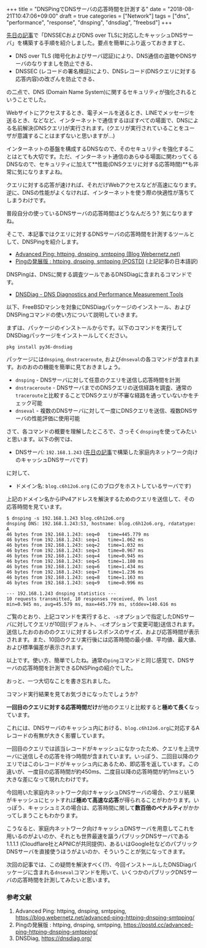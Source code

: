 +++
title = "DNSPingでDNSサーバの応答時間を計測する"
date = "2018-08-21T10:47:06+09:00"
draft = true
categories = ["Network"]
tags = ["dns", "performance", "response", "dnsping", "dnsdiag", "freebsd"]
+++

[先日の記事](/post/unbound-dnssec-dns-over-tls/)で「DNSSECおよびDNS over TLSに対応したキャッシュDNSサーバ」を構築する手順を紹介しました。要点を簡単にふり返っておきますと、

- DNS over TLS (暗号化およびサーバ認証)により、DNS通信の盗聴やDNSサーバのなりすましを防止できる、
- DNSSEC (レコードの署名検証)により、DNSレコード(DNSクエリに対する応答内容)の改ざんを防止できる、

の二点で、DNS (Domain Name System)に関するセキュリティが強化されるということでした。

Webサイトにアクセスするとき、電子メールを送るとき、LINEでメッセージを送るとき、などなど、インターネットで通信するほぼすべての場面で、DNSによる名前解決(DNSクエリ)が実行されます。(クエリが実行されていることをユーザが意識することはまずないと思いますが…)

インターネットの基盤を構成するDNSなので、そのセキュリティを強化することはとても大切です。ただ、インターネット通信のあらゆる場面に関わってくるDNSなので、セキュリティに加えて**性能(DNSクエリに対する応答時間)**も非常に気になりますよね。

クエリに対する応答が速ければ、それだけWebアクセスなどが高速になります。逆に、DNSの性能がよくなければ、インターネットを使う際の快適性が落ちてしまうわけです。

普段自分の使っているDNSサーバの応答時間はどうなんだろう? 気になりますね。

そこで、本記事ではクエリに対するDNSサーバの応答時間を計測するツールとして、DNSPingを紹介します。

- [Advanced Ping: httping, dnsping, smtpping (Blog Webernetz.net)](https://blog.webernetz.net/advanced-ping-httping-dnsping-smtpping/)
- [Pingの発展版 : httping, dnsping, smtpping (POSTD)](https://postd.cc/advanced-ping-httping-dnsping-smtpping/) (上記記事の日本語訳)

DNSPingは、DNSに関する調査ツールであるDNSDiagに含まれるコマンドです。

- [DNSDiag - DNS Diagnostics and Performance Measurement Tools](https://dnsdiag.org/)

以下、FreeBSDマシンを対象にDNSDiagパッケージのインストール、およびDNSPingコマンドの使い方について説明していきます。

まずは、パッケージのインストールからです。以下のコマンドを実行してDNSDiagパッケージをインストールしてください。

``` shell
pkg install py36-dnsdiag
```

パッケージには`dnsping`, `dnstraceroute`, および`dnseval`の各コマンドが含まれます。おのおのの機能を簡単に見ておきましょう。

- `dnsping` - DNSサーバに対して任意のクエリを送信し応答時間を計測
- `dnstraceroute` - DNSサーバまでのDNSクエリの送信経路を調査、通常の`traceroute`と比較することでDNSクエリが不審な経路を通っていないかをチェック可能
- `dnseval` - 複数のDNSサーバに対して一度にDNSクエリを送信、複数DNSサーバの性能評価に使用可能

さて、各コマンドの概要を理解したところで、さっそく`dnsping`を使ってみたいと思います。以下の例では、

- DNSサーバ: `192.168.1.243` ([先日の記事](/post/unbound-dnssec-dns-over-tls/)で構築した家庭内ネットワーク向けのキャッシュDNSサーバです)

に対して、

- ドメイン名: `blog.c6h12o6.org` (このブログをホストしているサーバです)

上記のドメイン名からIPv4アドレスを解決するためのクエリを送信して、その応答時間を見ています。

``` shell-session
$ dnsping -s 192.168.1.243 blog.c6h12o6.org
dnsping DNS: 192.168.1.243:53, hostname: blog.c6h12o6.org, rdatatype: A
46 bytes from 192.168.1.243: seq=0   time=445.779 ms
46 bytes from 192.168.1.243: seq=1   time=1.062 ms
46 bytes from 192.168.1.243: seq=2   time=1.032 ms
46 bytes from 192.168.1.243: seq=3   time=0.967 ms
46 bytes from 192.168.1.243: seq=4   time=0.945 ms
46 bytes from 192.168.1.243: seq=5   time=1.180 ms
46 bytes from 192.168.1.243: seq=6   time=1.434 ms
46 bytes from 192.168.1.243: seq=7   time=1.236 ms
46 bytes from 192.168.1.243: seq=8   time=1.163 ms
46 bytes from 192.168.1.243: seq=9   time=0.996 ms

--- 192.168.1.243 dnsping statistics ---
10 requests transmitted, 10 responses received, 0% lost
min=0.945 ms, avg=45.579 ms, max=445.779 ms, stddev=140.616 ms
```

ご覧のとおり、上記コマンドを実行すると、`-s`オプションで指定したDNSサーバに対してクエリが10回(デフォルト、`-c`オプションで変更可能)送信されます。送信したおのおののクエリに対するレスポンスのサイズ、および応答時間が表示されます。また、10回のクエリ実行後には応答時間の最小値、平均値、最大値、および標準偏差が表示されます。

以上です。使い方、簡単でしたね。通常の`ping`コマンドと同じ感覚で、DNSサーバの応答時間を計測できるDNSPingの紹介でした。

おっと、一つ大切なことを書き忘れました。

コマンド実行結果を見てお気づきになったでしょうか?

**一回目のクエリに対する応答時間だけ**が他のクエリと比較すると**極めて長く**なっています。

これには、DNSサーバのキャッシュ内における、`blog.c6h12o6.org`に対応するAレコードの有無が大きく影響しています。

一回目のクエリでは該当レコードがキャッシュになかったため、クエリを上流サーバに送信しその応答を待つ時間が含まれています。いっぽう、二回目以降のクエリではこのレコードがキャッシュ内にあるため、即応答を返しています。この違いが、一度目の応答時間が約450ms、二度目以降の応答時間が約1msという大きな差になって現れたわけです。

今回用いた家庭内ネットワーク向けキャッシュDNSサーバの場合、クエリ結果がキャッシュにヒットすれば**極めて高速な応答**が得られることがわかります。いっぽう、キャッシュミスの場合は、応答時間に関して**数百倍のペナルティ**がかかってしまうこともわかります。

こうなると、家庭内ネットワーク向けキャッシュDNSサーバを用意してこれを用いるのがよいのか、それとも世界最速を謳うパブリックDNSサーバである1.1.1.1 (Cloudflare社とAPNICが共同提供)、あるいはGoogle社などのパブリックDNSサーバを直接使うほうがよいのか、そういうことが気になってきます。

次回の記事では、この疑問を解決すべく(?)、今回インストールしたDNSDiagパッケージに含まれる`dnseval`コマンドを用いて、いくつかのパブリックDNSサーバの応答時間を計測してみたいと思います。

### 参考文献
1. Advanced Ping: httping, dnsping, smtpping, https://blog.webernetz.net/advanced-ping-httping-dnsping-smtpping/
1. Pingの発展版 : httping, dnsping, smtpping, https://postd.cc/advanced-ping-httping-dnsping-smtpping/
1. DNSDiag, https://dnsdiag.org/
